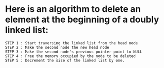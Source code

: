# Here is an algorithm to delete an element at the beginning of a doubly linked list:

```
STEP 1 : Start traversing the linked list from the head node
STEP 2 : Make the second node the new head node
STEP 3 : Make the second node's previous pointer point to NULL
STEP 4 : Free the memory occupied by the node to be deleted
STEP 5 : Decrement the size of the linked list by one.
```
